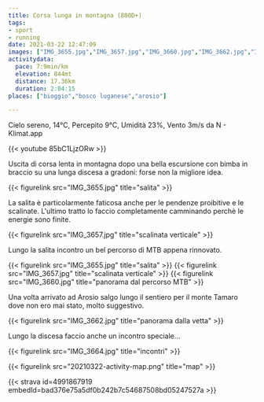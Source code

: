 ```yaml
---
title: Corsa lunga in montagna (800D+)
tags:
- sport
- running
date: 2021-03-22 12:47:09
images: ["IMG_3655.jpg","IMG_3657.jpg","IMG_3660.jpg","IMG_3662.jpg","IMG_3664.jpg", "20210322-activity-map.png"]
activitydata:
  pace: 7:9min/km
  elevation: 844mt
  distance: 17.36km
  duration: 2:04:15
places: ["bioggio","bosco luganese","arosio"]

---
```


Cielo sereno, 14°C, Percepito 9°C, Umidità 23%, Vento 3m/s da N - Klimat.app

<!--more-->

{{< youtube 85bC1LjzORw >}}

Uscita di corsa lenta in montagna dopo una bella escursione con bimba in braccio su una lunga discesa a gradoni: forse non la migliore idea.

{{< figurelink src="IMG_3655.jpg" title="salita" >}}

La salita è particolarmente faticosa anche per le pendenze proibitive e le scalinate. L'ultimo tratto lo faccio completamente camminando perchè le energie sono finite.

{{< figurelink src="IMG_3657.jpg" title="scalinata verticale" >}}

Lungo la salita incontro un bel percorso di MTB appena rinnovato.

{{< figurelink src="IMG_3655.jpg" title="salita" >}}
{{< figurelink src="IMG_3657.jpg" title="scalinata verticale" >}}
{{< figurelink src="IMG_3660.jpg" title="panorama dal percorso MTB" >}}

Una volta arrivato ad Arosio salgo lungo il sentiero per il monte Tamaro dove non ero mai stato, molto suggestivo.

{{< figurelink src="IMG_3662.jpg" title="panorama dalla vetta" >}}

Lungo la discesa faccio anche un incontro speciale...

{{< figurelink src="IMG_3664.jpg" title="incontri" >}}


{{< figurelink src="20210322-activity-map.png" title="map" >}}


{{< strava id=4991867919 embedId=bad376e75a5df0b242b7c54687508bd05247527a >}}
